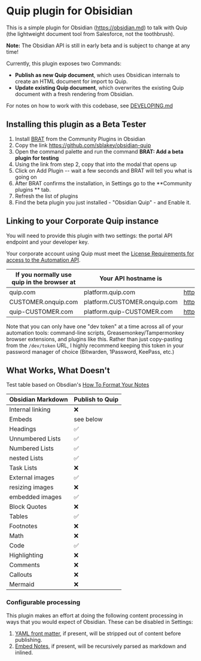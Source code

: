 # Quip plugin for Obisidian

This is a simple plugin for Obsidian (https://obsidian.md) to talk with Quip (the lightweight document tool from Salesforce, not the toothbrush).

**Note:** The Obsidian API is still in early beta and is subject to change at any time!

Currently, this plugin exposes two Commands:
- **Publish as new Quip document**, which uses Obsidican internals to create an HTML document for import to Quip.
- **Update existing Quip document**, which overwrites the existing Quip document with a fresh rendering from Obsidian.

For notes on how to work with this codebase, see [DEVELOPING.md](./DEVELOPING.md)

## Installing this plugin as a Beta Tester

1. Install [BRAT](https://github.com/TfTHacker/obsidian42-brat) from the Community Plugins in Obsidian
2. Copy the link https://github.com/sblakey/obsidian-quip
3. Open the command palette and run the command **BRAT: Add a beta plugin for testing**
4. Using the link from step 2, copy that into the modal that opens up
5. Click on Add Plugin -- wait a few seconds and BRAT will tell you what is going on
6. After BRAT confirms the installation, in Settings go to the **Community plugins ** tab.
7. Refresh the list of plugins
8. Find the beta plugin you just installed - "Obsidian Quip" - and Enable it.

## Linking to your Corporate Quip instance

You will need to provide this plugin with two settings: the portal API endpoint and your developer key.

Your corporate account using Quip must meet the [License Requirements for access to the Automation API](https://quip.com/dev/automation/documentation/current#section/License-Requirements).

| If you normally use quip in the browser at | Your API hostname is         | You can get your dev token at         |
| ------------------------------------------ | ---------------------------- | ------------------------------------- |
| quip.com                                   | platform.quip.com            | https://quip.com/dev/token            |
| CUSTOMER.onquip.com                        | platform.CUSTOMER.onquip.com | https://CUSTOMER.onquip.com/dev/token |
| quip-CUSTOMER.com                          | platform.quip-CUSTOMER.com   | https://quip-CUSTOMER.com/dev/token   |


Note that you can only have one "dev token" at a time across all of your automation tools: command-line scripts, Greasemonkey/Tampermonkey browser extensions, and plugins like this. Rather than just copy-pasting from the `/dev/token` URL, I highly recommend keeping this token in your password manager of choice (Bitwarden, 1Password, KeePass, etc.)

## What Works, What Doesn't

Test table based on Obsdian's [How To Format Your Notes](https://help.obsidian.md/How+to/Format+your+notes)

| Obsidian Markdown | Publish to Quip        |
| ----------------- | ---------------------- |
| Internal linking  | :x:                    |
| Embeds            | see below              |
| Headings          | :white_check_mark:     |
| Unnumbered Lists  | :white_check_mark:     |
| Numbered Lists    | :white_check_mark:     |
| nested Lists      | :white_check_mark:     |
| Task Lists        | :x:                    |
| External images   | :white_check_mark:     |
| resizing images   | :x:                    |
| embedded images   | :white_check_mark:     |
| Block Quotes      | :x:                    |
| Tables            | :white_check_mark:     |
| Footnotes         | :x:                    |
| Math              | :x:                    |
| Code              | :white_check_mark:     |
| Highlighting      | :x:                    |
| Comments          | :x:                    |
| Callouts          | :x:                    |
| Mermaid           | :x:                    |

### Configurable processing

This plugin makes an effort at doing the following content processing in ways that you would expect of Obsidian. These can 
be disabled in Settings:

1. [YAML front matter](https://help.obsidian.md/Advanced+topics/YAML+front+matter), if present, will be stripped out of content before publishing.
2. [Embed Notes](https://help.obsidian.md/How+to/Embed+files), if present, will be recursively parsed as markdown and inlined.

